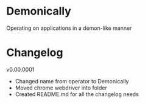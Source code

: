 # Demonically
Operating on applications in a demon-like manner

# Changelog

v0.00.0001
* Changed name from operator to Demonically
* Moved chrome webdriver into folder
* Created README.md for all the changelog needs
